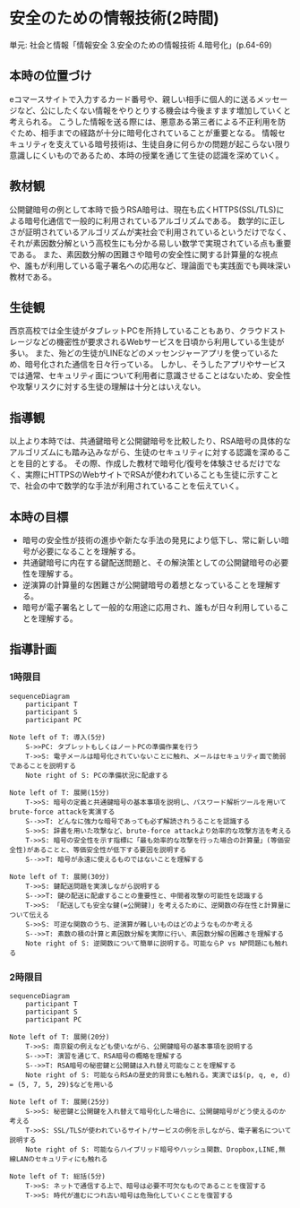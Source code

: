 # 安全のための情報技術(2時間)
単元: 社会と情報「情報安全 3.安全のための情報技術 4.暗号化」(p.64-69)

## 本時の位置づけ
eコマースサイトで入力するカード番号や、親しい相手に個人的に送るメッセージなど、公にしたくない情報をやりとりする機会は今後ますます増加していくと考えられる。
こうした情報を送る際には、悪意ある第三者による不正利用を防ぐため、相手までの経路が十分に暗号化されていることが重要となる。
情報セキュリティを支えている暗号技術は、生徒自身に何らかの問題が起こらない限り意識しにくいものであるため、本時の授業を通じて生徒の認識を深めていく。

## 教材観
公開鍵暗号の例として本時で扱うRSA暗号は、現在も広くHTTPS(SSL/TLS)による暗号化通信で一般的に利用されているアルゴリズムである。
数学的に正しさが証明されているアルゴリズムが実社会で利用されているというだけでなく、それが素因数分解という高校生にも分かる易しい数学で実現されている点も重要である。
また、素因数分解の困難さや暗号の安全性に関する計算量的な視点や、誰もが利用している電子署名への応用など、理論面でも実践面でも興味深い教材である。

## 生徒観
西京高校では全生徒がタブレットPCを所持していることもあり、クラウドストレージなどの機密性が要求されるWebサービスを日頃から利用している生徒が多い。
また、殆どの生徒がLINEなどのメッセンジャーアプリを使っているため、暗号化された通信を日々行っている。
しかし、そうしたアプリやサービスでは通常、セキュリティ面について利用者に意識させることはないため、安全性や攻撃リスクに対する生徒の理解は十分とはいえない。

## 指導観
以上より本時では、共通鍵暗号と公開鍵暗号を比較したり、RSA暗号の具体的なアルゴリズムにも踏み込みながら、生徒のセキュリティに対する認識を深めることを目的とする。
その際、作成した教材で暗号化/復号を体験させるだけでなく、実際にHTTPSのWebサイトでRSAが使われていることも生徒に示すことで、社会の中で数学的な手法が利用されていることを伝えていく。

## 本時の目標
- 暗号の安全性が技術の進歩や新たな手法の発見により低下し、常に新しい暗号が必要になることを理解する。
- 共通鍵暗号に内在する鍵配送問題と、その解決策としての公開鍵暗号の必要性を理解する。
- 逆演算の計算量的な困難さが公開鍵暗号の着想となっていることを理解する。
- 暗号が電子署名として一般的な用途に応用され、誰もが日々利用していることを理解する。

## 指導計画
### 1時限目
```mermaid
sequenceDiagram
	participant T
	participant S
	participant PC

Note left of T: 導入(5分)
	S->>PC: タブレットもしくはノートPCの準備作業を行う
	T->>S: 電子メールは暗号化されていないことに触れ、メールはセキュリティ面で脆弱であることを説明する
	Note right of S: PCの準備状況に配慮する

Note left of T: 展開(15分)
	T->>S: 暗号の定義と共通鍵暗号の基本事項を説明し、パスワード解析ツールを用いてbrute-force attackを実演する
	S-->>T: どんなに強力な暗号であっても必ず解読されうることを認識する
	S->>S: 辞書を用いた攻撃など、brute-force attackより効率的な攻撃方法を考える
	T->>S: 暗号の安全性を示す指標に「最も効率的な攻撃を行った場合の計算量」(等価安全性)があることと、等価安全性が低下する要因を説明する
	S-->>T: 暗号が永遠に使えるものではないことを理解する

Note left of T: 展開(30分)
	T->>S: 鍵配送問題を実演しながら説明する
	S-->>T: 鍵の配送に配慮することの重要性と、中間者攻撃の可能性を認識する
	T->>S: 「配送しても安全な鍵(=公開鍵)」を考えるために、逆関数の存在性と計算量について伝える
	S->>S: 可逆な関数のうち、逆演算が難しいものはどのようなものか考える
	S-->>T: 素数の積の計算と素因数分解を実際に行い、素因数分解の困難さを理解する
	Note right of S: 逆関数について簡単に説明する。可能ならP vs NP問題にも触れる
```

### 2時限目
```mermaid
sequenceDiagram
	participant T
	participant S
	participant PC

Note left of T: 展開(20分)
	T->>S: 南京錠の例えなども使いながら、公開鍵暗号の基本事項を説明する
	S-->>T: 演習を通じて、RSA暗号の概略を理解する
	S-->>T: RSA暗号の秘密鍵と公開鍵は入れ替え可能なことを理解する
	Note right of S: 可能ならRSAの歴史的背景にも触れる。実演では$(p, q, e, d) = (5, 7, 5, 29)$などを用いる

Note left of T: 展開(25分)
	S->>S: 秘密鍵と公開鍵を入れ替えて暗号化した場合に、公開鍵暗号がどう使えるのか考える
	T->>S: SSL/TLSが使われているサイト/サービスの例を示しながら、電子署名について説明する
	Note right of S: 可能ならハイブリッド暗号やハッシュ関数、Dropbox,LINE,無線LANのセキュリティにも触れる

Note left of T: 総括(5分)
	T->>S: ネットで通信する上で、暗号は必要不可欠なものであることを復習する
	T->>S: 時代が進むにつれ古い暗号は危殆化していくことを復習する
```
